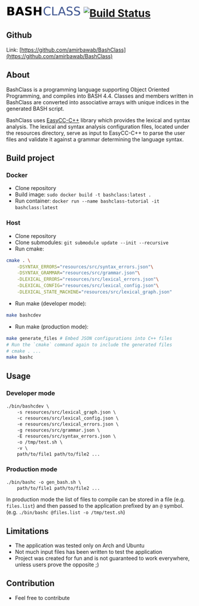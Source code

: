 # <img src="logo.png" width="200"> [![Build Status](https://travis-ci.org/amirbawab/BashClass.svg?branch=master)](https://travis-ci.org/amirbawab/BashClass)

## Github
Link: [https://github.com/amirbawab/BashClass](https://github.com/amirbawab/BashClass)

## About
BashClass is a programming language supporting Object Oriented Programming, and compiles into BASH 4.4. Classes and members written in BashClass are converted into associative arrays with unique indices in the generated BASH script. 

BashClass uses [EasyCC-C++](https://github.com/amirbawab/EasyCC-CPP) library which provides the lexical and syntax analysis. The lexical and syntax analysis configuration files, located under the resources directory, serve as input to EasyCC-C++ to parse the user files and validate it against a grammar determining the language syntax. 


## Build project
### Docker
* Clone repository
* Build image: `sudo docker build -t bashclass:latest .`
* Run container: `docker run --name bashclass-tutorial -it bashclass:latest`

### Host
* Clone repository
* Clone submodules: `git submodule update --init --recursive`
* Run cmake:
```bash
cmake . \
    -DSYNTAX_ERRORS="resources/src/syntax_errors.json"\
    -DSYNTAX_GRAMMAR="resources/src/grammar.json"\
    -DLEXICAL_ERRORS="resources/src/lexical_errors.json"\
    -DLEXICAL_CONFIG="resources/src/lexical_config.json"\
    -DLEXICAL_STATE_MACHINE="resources/src/lexical_graph.json"
```
* Run make (developer mode):
```bash
make bashcdev
```
* Run make (production mode):
```bash
make generate_files # Embed JSON configurations into C++ files
# Run the `cmake` command again to include the generated files
# cmake . ...
make bashc
```

## Usage
### Developer mode
```
./bin/bashcdev \
    -s resources/src/lexical_graph.json \
    -c resources/src/lexical_config.json \
    -e resources/src/lexical_errors.json \
    -g resources/src/grammar.json \
    -E resources/src/syntax_errors.json \
    -o /tmp/test.sh \
    -v \
    path/to/file1 path/to/file2 ...
```
### Production mode
```
./bin/bashc -o gen_bash.sh \
    path/to/file1 path/to/file2 ... 
```
In production mode the list of files to compile can be stored in a file (e.g. `files.list`) and then passed to the application prefixed by an `@` symbol. (e.g. `./bin/bashc @files.list -o /tmp/test.sh`)

## Limitations
* The application was tested only on Arch and Ubuntu
* Not much input files has been written to test the application
* Project was created for fun and is not guaranteed to work everywhere, unless users prove the opposite ;)

## Contribution
* Feel free to contribute
